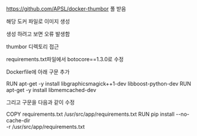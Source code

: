 
https://github.com/APSL/docker-thumbor 풀 받음

해당 도커 파일로 이미지 생성

생성 하려고 보면 오류 발생함

thumbor  디렉토리 접근

requirements.txt파일에서 botocore==1.3.0로 수정

Dockerfile에 아래 구문 추가

RUN apt-get -y install libgraphicsmagick++1-dev libboost-python-dev
RUN apt-get -y install libmemcached-dev

그리고 구문을 다음과 같이 수정

COPY requirements.txt /usr/src/app/requirements.txt
RUN pip install --no-cache-dir \
   -r /usr/src/app/requirements.txt
